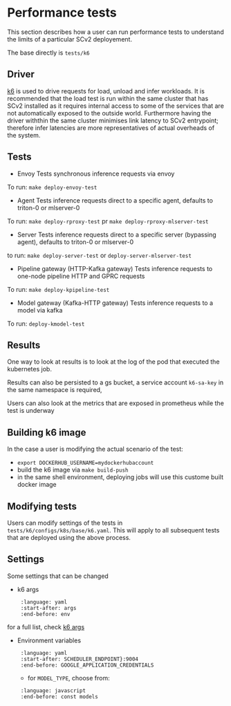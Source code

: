 # Performance tests
This section describes how a user can run performance tests to understand the limits of a particular SCv2 deployement.

The base directly is `tests/k6`

## Driver
[k6](https://k6.io/) is used to drive requests for load, unload and infer workloads. It is recommended that the load test is run within the same cluster that has SCv2 installed as it requires internal access to some of the services that are not automatically exposed to the outside world. Furthermore having the driver withthin the same cluster minimises link latency to SCv2 entrypoint; therefore infer latencies are more representatives of actual overheads of the system.

## Tests

* Envoy
Tests synchronous inference requests via envoy

To run: `make deploy-envoy-test`

* Agent
Tests inference requests direct to a specific agent, defaults to triton-0 or mlserver-0

To run: `make deploy-rproxy-test` pr `make deploy-rproxy-mlserver-test`

* Server
Tests inference requests direct to a specific server (bypassing agent), defaults to triton-0 or mlserver-0

to run: `make deploy-server-test` or `deploy-server-mlserver-test`

* Pipeline gateway (HTTP-Kafka gateway)
Tests inference requests to one-node pipeline HTTP and GPRC requests

To run: `make deploy-kpipeline-test`

* Model gateway (Kafka-HTTP gateway)
Tests inference requests to a model via kafka

To run: `deploy-kmodel-test`

## Results

One way to look at results is to look at the log of the pod that executed the kubernetes job.

Results can also be persisted to a gs bucket, a service account `k6-sa-key` in the same namespace is required,

Users can also look at the metrics that are exposed in prometheus while the test is underway

## Building k6 image

In the case a user is modifying the actual scenario of the test:

* `export DOCKERHUB_USERNAME=mydockerhubaccount`
* build the k6 image via `make build-push`
* in the same shell environment, deploying jobs will use this custome built docker image

## Modifying tests

Users can modify settings of the tests in `tests/k6/configs/k8s/base/k6.yaml`. This will apply to all subsequent tests that are deployed using the above process.

## Settings

Some settings that can be changed

* k6 args
  ```{literalinclude} ../../../../tests/k6/configs/k8s/base/k6.yaml
   :language: yaml
   :start-after: args
   :end-before: env
   ```
for a full list, check [k6 args](https://k6.io/docs/using-k6/options/)
* Environment variables
  ```{literalinclude} ../../../../tests/k6/configs/k8s/base/k6.yaml
   :language: yaml
   :start-after: SCHEDULER_ENDPOINT}:9004
   :end-before: GOOGLE_APPLICATION_CREDENTIALS 
   ```
    * for `MODEL_TYPE`, choose from: 
  ```{literalinclude} ../../../../tests/k6/components/model.js
   :language: javascript
   :end-before: const models
   ```

